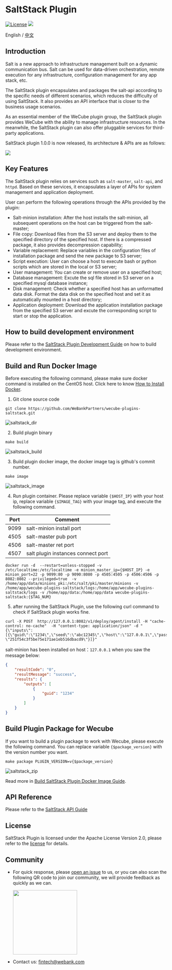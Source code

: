 # SaltStack Plugin

[![License](https://img.shields.io/badge/License-Apache%202.0-blue.svg)](https://opensource.org/licenses/Apache-2.0)
![](https://img.shields.io/badge/language-golang-orang.svg)
 
English / [中文](README_CN.md)

## Introduction

Salt is a new approach to infrastructure management built on a dynamic communication bus. Salt can be used for data-driven orchestration, remote execution for any infrastructure, configuration management for any app stack, etc.

The SaltStack plugin encapsulates and packages the salt-api according to the specific needs of different scenarios, which reduces the difficulty of using SaltStack. It also provides an API interface that is closer to the business usage scenarios.

As an essential member of the WeCube plugin group, the SaltStack plugin provides WeCube with the ability to manage infrastructure resources. In the meanwhile, the SaltStack plugin can also offer pluggable services for third-party applications.

SaltStack plugin 1.0.0 is now released, its architecture & APIs are as follows:

<img src="./docs/images/architecture_en.png" /> 

## Key Features

The SaltStack plugin relies on services such as `salt-master`, `salt-api`, and `httpd`. Based on these services, it encapsulates a layer of APIs for system management and application deployment.

User can perform the following operations through the APIs provided by the plugin:

- Salt-minion installation: After the host installs the salt-minion, all subsequent operations on the host can be triggered from the salt-master;
- File copy: Download files from the S3 server and deploy them to the specified directory of the specified host. If there is a compressed package, it also provides decompression capability;
- Variable replacement: Replace variables in the configuration files of installation package and send the new package to S3 server;
- Script execution: User can choose a host to execute bash or python scripts which are stored in the local or S3 server;
- User management: You can create or remove user on a specified host;
- Database management: Excute the sql file stored in S3 server on a specified mysql database instance;
- Disk management: Check whether a specified host has an unformatted data disk. Format the data disk on the specified host and set it as automatically mounted in a host directory;
- Application deployment: Download the application installation package from the specified S3 server and excute the corresponding script to start or stop the application.

## How to build development environment

Please refer to the [SaltStack Plugin Development Guide](docs/compile/wecube-plugins-saltstack_build_dev_env_en.md) on how to build development environment.

## Build and Run Docker Image

Before executing the following command, please make sure docker command is installed on the CentOS host. Click here to know [How to Install Docker](https://docs.docker.com/install/linux/docker-ce/centos/).

1. Git clone source code 

```shell script
git clone https://github.com/WeBankPartners/wecube-plugins-saltstack.git
```

![saltstack_dir](docs/compile/images/saltstack_dir.png)

2. Build plugin binary

```shell script
make build 
```

![saltstack_build](docs/compile/images/saltstack_build.png)

3. Build plugin docker image, the docker image tag is github's commit number.

```shell script
make image
```

![saltstack_image](docs/compile/images/saltstack_image.png)

4. Run plugin container. Please replace variable `{$HOST_IP}` with your host ip, replace variable `{$IMAGE_TAG}` with your image tag, and execute the following command.  

| Port | Comment                            |
| ---- | ---------------------------------- |
| 9099 | salt-minion install port           |
| 4505 | salt-master pub port               |
| 4506 | salt-master ret port               |
| 4507 | salt plugin instances connect port |

```shell script
docker run -d  --restart=unless-stopped -v /etc/localtime:/etc/localtime -e minion_master_ip={$HOST_IP} -e minion_port=22 -p 9099:80 -p 9090:8080 -p 4505:4505 -p 4506:4506 -p 8082:8082 --privileged=true  -v /home/app/data/minions_pki:/etc/salt/pki/master/minions -v /home/app/wecube-plugins-saltstack/logs:/home/app/wecube-plugins-saltstack/logs -v /home/app/data:/home/app/data wecube-plugins-saltstack:{$TAG_NUM}
```

5. after running the SaltStack Plugin, use the following curl command to check if SaltStack plugin works fine. 

```shell script
curl -X POST  http://127.0.0.1:8082/v1/deploy/agent/install -H "cache-control: no-cache"  -H "content-type: application/json" -d "{\"inputs\":[{\"guid\":\"1234\",\"seed\":\"abc12345\",\"host\":\"127.0.0.1\",\"password\": \"251f54c3f5be75e171ae1eb516dbacd9\"}]}"
```

salt-minion has been installed on host：`127.0.0.1` when you saw the message below:

```json
{
    "resultCode": "0",
    "resultMessage": "success",
    "results": {
        "outputs": [
            {
                "guid": "1234"
            }
        ]
    }
}
```

## Build Plugin Package for Wecube

If you want to build a plugin package to work with Wecube, please execute the following command. You can replace variable `{$package_version}` with the version number you want.

```shell script
make package PLUGIN_VERSION=v{$package_version}
```

![saltstack_zip](docs/compile/images/saltstack_zip.png)

Read more in [Build SaltStack Plugin Docker Image Guide](docs/compile/wecube-plugins-saltstack_compile_guide_en.md).

## API Reference

Please refer to the [SaltStack API Guide](docs/api/wecube_plugins_saltstack_api_guide_en.md)

## License

SaltStack Plugin is licensed under the Apache License Version 2.0, please refer to the [license](http://www.apache.org/licenses/LICENSE-2.0) for details.


## Community

- For quick response, please [open an issue](https://github.com/WeBankPartners/wecube-plugins-saltstack/issues/new/choose) to us, or you can also scan the following QR code to join our community, we will provide feedback as quickly as we can.

  <div align="left">
  <img src="docs/images/wecube_qr_code.png"  height="200" width="200">
  </div>

- Contact us: fintech@webank.com
